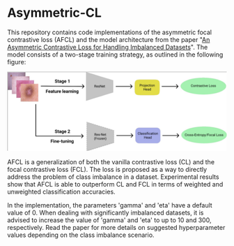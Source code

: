 # Asymmetric-CL
This repository contains code implementations of the asymmetric focal contrastive loss (AFCL) and the model architecture from the paper "[An Asymmetric Contrastive Loss for Handling Imbalanced Datasets](https://arxiv.org/abs/2207.07080)". The model consists of a two-stage training strategy, as outlined in the following figure:

![alt text](https://github.com/valentinovito/Asymmetric-CL/blob/main/architecture.jpg)

AFCL is a generalization of both the vanilla contrastive loss (CL) and the focal contrastive loss (FCL). The loss is proposed as a way to directly address the problem of class imbalance in a dataset. Experimental results show that AFCL is able to outperform CL and FCL in terms of weighted and unweighted classification accuracies.

In the implementation, the parameters 'gamma' and 'eta' have a default value of 0. When dealing with significantly imbalanced datasets, it is advised to increase the value of 'gamma' and 'eta' to up to 10 and 300, respectively. Read the paper for more details on suggested hyperparameter values depending on the class imbalance scenario.
